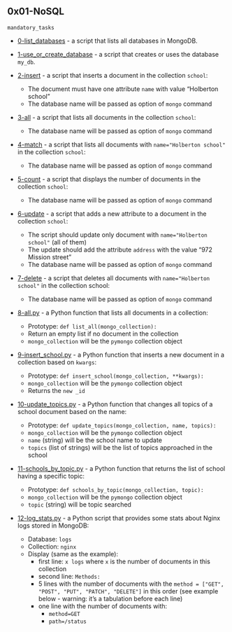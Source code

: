 ## 0x01-NoSQL

`mandatory_tasks`

* [0-list_databases]() - a script that lists all databases in MongoDB.
* [1-use_or_create_database]() - a script that creates or uses the database `my_db`.
* [2-insert]() - a script that inserts a document in the collection `school`:

	* The document must have one attribute `name` with value “Holberton school”
	* The database name will be passed as option of `mongo` command
* [3-all]() - a script that lists all documents in the collection `school`:

	* The database name will be passed as option of `mongo` command
* [4-match]() - a script that lists all documents with `name="Holberton school"` in the collection `school`:

	* The database name will be passed as option of `mongo` command
* [5-count]() - a script that displays the number of documents in the collection `school`:

	* The database name will be passed as option of `mongo` command
* [6-update]() - a script that adds a new attribute to a document in the collection `school`:

	* The script should update only document with `name="Holberton school"` (all of them)
	* The update should add the attribute `address` with the value “972 Mission street”
	* The database name will be passed as option of `mongo` command
* [7-delete]() - a script that deletes all documents with `name="Holberton school"` in the collection school:

	* The database name will be passed as option of `mongo` command
* [8-all.py]() - a Python function that lists all documents in a collection:

	* Prototype: `def list_all(mongo_collection):`
	* Return an empty list if no document in the collection
	* `mongo_collection` will be the `pymongo` collection object
* [9-insert_school.py]() - a Python function that inserts a new document in a collection based on `kwargs`:

	* Prototype: `def insert_school(mongo_collection, **kwargs):`
	* `mongo_collection` will be the `pymongo` collection object
	* Returns the `new _id`
* [10-update_topics.py]() - a Python function that changes all topics of a school document based on the name:

	* Prototype: `def update_topics(mongo_collection, name, topics):`
	* `mongo_collection` will be the `pymongo` collection object
	* `name` (string) will be the school name to update
	* `topics` (list of strings) will be the list of topics approached in the school
* [11-schools_by_topic.py]() - a Python function that returns the list of school having a specific topic:

	* Prototype: `def schools_by_topic(mongo_collection, topic):`
	* `mongo_collection` will be the `pymongo` collection object
	* `topic` (string) will be topic searched
* [12-log_stats.py]() - a Python script that provides some stats about Nginx logs stored in MongoDB:

	* Database: `logs`
	* Collection: `nginx`
	* Display (same as the example):
		* first line: `x logs` where `x` is the number of documents in this collection
		* second line: `Methods:`
		* 5 lines with the number of documents with the `method = ["GET", "POST", "PUT", "PATCH", "DELETE"]` in this order (see example below - warning: it’s a tabulation before each line)
		* one line with the number of documents with:
			* `method=GET`
			* `path=/status`
